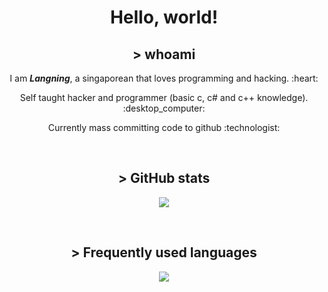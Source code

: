 <h1 align="center">Hello, world!</h1>

<h2 align="center">> <b>whoami</b></h2>

<p align="center"> I am <b><i>Langning</i></b>, a singaporean that loves programming and hacking. :heart:</p>
<p align="center"> Self taught hacker and programmer (basic c, c# and c++ knowledge). :desktop_computer:</p>
<p align="center"> Currently mass committing code to github :technologist:</p>

<br>

<h2 align="center">> GitHub stats</h2>
<p align="center"><img align="center" src="https://github-readme-stats.vercel.app/api?username=molangning&show_icons=true&theme=transparent&include_all_commits=true"></p>

<br>

<h2 align="center">> Frequently used languages</h2>
<p align="center"><img align="center" src="https://github-readme-stats.vercel.app/api/top-langs/?username=molangning&theme=transparent"></p>


